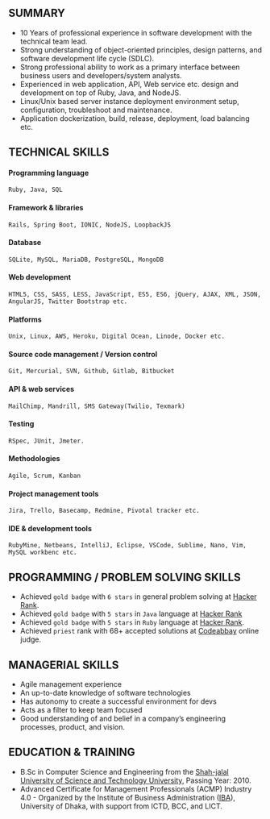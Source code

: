## SUMMARY
- 10 Years of professional experience in software development with the technical team lead.
- Strong understanding of object-oriented principles, design patterns, and software development life cycle (SDLC).
- Strong professional ability to work as a primary interface between business users and developers/system analysts.
- Experienced in web application, API, Web service etc. design and development on top of Ruby, Java, and NodeJS.
- Linux/Unix based server instance deployment environment setup, configuration, troubleshoot and maintenance.
- Application dockerization, build, release, deployment, load balancing etc.

## TECHNICAL SKILLS

#### Programming language
```
Ruby, Java, SQL
```

#### Framework & libraries
```
Rails, Spring Boot, IONIC, NodeJS, LoopbackJS
```

#### Database
```
SQLite, MySQL, MariaDB, PostgreSQL, MongoDB
```

#### Web development
```
HTML5, CSS, SASS, LESS, JavaScript, ES5, ES6, jQuery, AJAX, XML, JSON, AngularJS, Twitter Bootstrap etc. 
```

#### Platforms
```
Unix, Linux, AWS, Heroku, Digital Ocean, Linode, Docker etc.
```

#### Source code management / Version control
```
Git, Mercurial, SVN, Github, Gitlab, Bitbucket
```

#### API & web services 
```
MailChimp, Mandrill, SMS Gateway(Twilio, Texmark)
```

#### Testing
```
RSpec, JUnit, Jmeter.
```

#### Methodologies 			
```
Agile, Scrum, Kanban
```

#### Project management tools
```
Jira, Trello, Basecamp, Redmine, Pivotal tracker etc.
```

#### IDE & development tools
```
RubyMine, Netbeans, IntelliJ, Eclipse, VSCode, Sublime, Nano, Vim, MySQL workbenc etc.
```

## PROGRAMMING / PROBLEM SOLVING SKILLS
- Achieved ```gold badge``` with ```6 stars``` in general problem solving at [Hacker Rank](https://www.hackerrank.com/masudcsesust04).
- Achieved ```gold badge``` with ```5 stars``` in ```Java``` language at [Hacker Rank](https://www.hackerrank.com/masudcsesust04)
- Achieved ```gold badge``` with ```5 stars``` in ```Ruby``` language at [Hacker Rank](https://www.hackerrank.com/masudcsesust04).
- Achieved ```priest``` rank with 68+ accepted solutions at [Codeabbay](https://www.codeabbey.com) online judge.

## MANAGERIAL SKILLS
- Agile management experience
- An up-to-date knowledge of software technologies
- Has autonomy to create a successful environment for devs
- Acts as a filter to keep team focused
- Good understanding of and belief in a company’s engineering processes, product, and vision.

## EDUCATION & TRAINING
- B.Sc in Computer Science and Engineering from the [Shah-jalal University of Science and Technology University](https://www.sust.edu/), Passing Year: 2010.
- Advanced Certificate for Management Professionals (ACMP) Industry 4.0 - Organized by the Institute of Business Administration ([IBA](https://www.iba-du.edu/)), University of Dhaka, with support from ICTD, BCC, and LICT.
